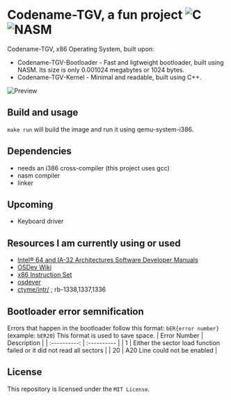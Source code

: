 # Codename-TGV, a fun project ![C](https://img.shields.io/badge/Language-C-blue) ![NASM](https://img.shields.io/badge/Assembler-NASM-blue) 

Codename-TGV, x86 Operating System, built upon:
* Codename-TGV-Bootloader - Fast and ligtweight bootloader, built using NASM. Its size is only 0.001024 megabytes or 1024 bytes.
* Codename-TGV-Kernel - Minimal and readable, built using C++.

![Preview](https://i.imgur.com/vzqv07I.png)

## Build and usage
```make run``` will build the image and run it using qemu-system-i386.
## Dependencies
* needs an i386 cross-compiler (this project uses gcc)
* nasm compiler
* linker

## Upcoming
- Keyboard driver

## Resources I am currently using or used
* [Intel® 64 and IA-32 Architectures Software Developer Manuals](https://www.intel.com/content/www/us/en/developer/articles/technical/intel-sdm.html)
* [OSDev Wiki](https://wiki.osdev.org/)
* [x86 Instruction Set](https://www.felixcloutier.com/x86/)
* [osdever](http://www.osdever.net/FreeVGA/vga/portidx.htm)
* [ctyme/intr/](https://www.ctyme.com/intr/) ; rb-1338,1337,1336

## Bootloader error semnification
Errors that happen in the bootloader follow this format: ```bER{error number}``` (example: ```bER20```)
This format is used to save space.
| Error Number   | Description |
| :----------:   | :---------- |
| 1              | Either the sector load function failed or it did not read all sectors |
| 20             | A20 Line could not be enabled |


## License
This repository is licensed under the ```MIT License```.
